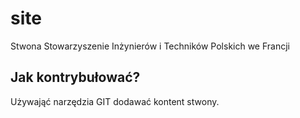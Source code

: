 # site
Stwona Stowarzyszenie Inżynierów i Techników Polskich we Francji

## Jak kontrybułować?

Używająć narzędzia GIT dodawać kontent stwony.
